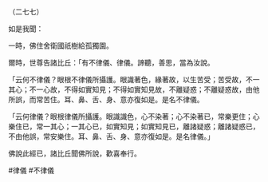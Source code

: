 （二七七）

如是我聞：

一時，佛住舍衛國祇樹給孤獨園。

爾時，世尊告諸比丘：「有不律儀、律儀。諦聽，善思，當為汝說。

「云何不律儀？眼根不律儀所攝護。眼識著色，緣著故，以生苦受；苦受故，不一其心；不一心故，不得如實知見；不得如實知見故，不離疑惑；不離疑惑故，由他所誤，而常苦住。耳、鼻、舌、身、意亦復如是。是名不律儀。

「云何律儀？眼根律儀所攝護。眼識識色，心不染著；心不染著已，常樂更住；心樂住已，常一其心；一其心已，如實知見；如實知見已，離諸疑惑；離諸疑惑已，不由他誤，常安樂住。耳、鼻、舌、身、意亦復如是。是名律儀。」

佛說此經已，諸比丘聞佛所說，歡喜奉行。



#律儀
#不律儀
